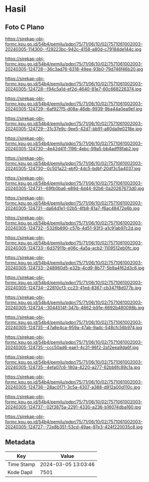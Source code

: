# Hasil

## Foto C Plano

https://sirekap-obj-formc.kpu.go.id/54b4/pemilu/pdpr/75/71/06/10/02/7571061002003-20240305-114300--f29223bc-942c-4158-a80d-c79184de144c.jpg

https://sirekap-obj-formc.kpu.go.id/54b4/pemilu/pdpr/75/71/06/10/02/7571061002003-20240305-124728--36c3ad76-6318-49ee-93b0-79d746f46b20.jpg

https://sirekap-obj-formc.kpu.go.id/54b4/pemilu/pdpr/75/71/06/10/02/7571061002003-20240305-124728--f94c5a1d-ef2d-4640-81e7-60c668226374.jpg

https://sirekap-obj-formc.kpu.go.id/54b4/pemilu/pdpr/75/71/06/10/02/7571061002003-20240305-124729--6af927f5-d08a-46db-9939-9ba44a0ea9ef.jpg

https://sirekap-obj-formc.kpu.go.id/54b4/pemilu/pdpr/75/71/06/10/02/7571061002003-20240305-124729--31c37e9c-9ee5-42d7-bb91-a80da9e0218e.jpg

https://sirekap-obj-formc.kpu.go.id/54b4/pemilu/pdpr/75/71/06/10/02/7571061002003-20240305-124730--4e42d41f-1196-4ebc-99a5-bb4adff8fab2.jpg

https://sirekap-obj-formc.kpu.go.id/54b4/pemilu/pdpr/75/71/06/10/02/7571061002003-20240305-124730--0c501a22-ebf0-4dc5-bdbf-20df3c5a4037.jpg

https://sirekap-obj-formc.kpu.go.id/54b4/pemilu/pdpr/75/71/06/10/02/7571061002003-20240305-124731--69fb0ba6-e89d-4d44-92b6-0a20267673d0.jpg

https://sirekap-obj-formc.kpu.go.id/54b4/pemilu/pdpr/75/71/06/10/02/7571061002003-20240305-124731--da64d1e1-02b5-4fb8-81a7-f6ac48472e6b.jpg

https://sirekap-obj-formc.kpu.go.id/54b4/pemilu/pdpr/75/71/06/10/02/7571061002003-20240305-124732--5326b890-c57b-4d51-93f3-a1c91ab97c2d.jpg

https://sirekap-obj-formc.kpu.go.id/54b4/pemilu/pdpr/75/71/06/10/02/7571061002003-20240305-124733--6d37911b-e06c-4a5a-acb2-1109512eb0fc.jpg

https://sirekap-obj-formc.kpu.go.id/54b4/pemilu/pdpr/75/71/06/10/02/7571061002003-20240305-124733--248960d5-e32b-4cd9-8b77-5b9a4f62d3c6.jpg

https://sirekap-obj-formc.kpu.go.id/54b4/pemilu/pdpr/75/71/06/10/02/7571061002003-20240305-124734--22810cf3-cc23-41ed-8367-cb347f8d077b.jpg

https://sirekap-obj-formc.kpu.go.id/54b4/pemilu/pdpr/75/71/06/10/02/7571061002003-20240305-124734--3044514f-347b-4862-b91e-6692b480098b.jpg

https://sirekap-obj-formc.kpu.go.id/54b4/pemilu/pdpr/75/71/06/10/02/7571061002003-20240305-124735--47a8e4ca-959a-47ab-9adc-548cfc56b974.jpg

https://sirekap-obj-formc.kpu.go.id/54b4/pemilu/pdpr/75/71/06/10/02/7571061002003-20240305-124735--ccc50ad6-eae1-4c31-96f2-2a12eea9da6f.jpg

https://sirekap-obj-formc.kpu.go.id/54b4/pemilu/pdpr/75/71/06/10/02/7571061002003-20240305-124735--4efa07c6-180a-4220-a277-62bb6fc89c1a.jpg

https://sirekap-obj-formc.kpu.go.id/54b4/pemilu/pdpr/75/71/06/10/02/7571061002003-20240305-124736--28ac0f71-3c5a-4307-a388-d912a00d110c.jpg

https://sirekap-obj-formc.kpu.go.id/54b4/pemilu/pdpr/75/71/06/10/02/7571061002003-20240305-124737--02f3875a-2291-4330-a236-b16074dba160.jpg

https://sirekap-obj-formc.kpu.go.id/54b4/pemilu/pdpr/75/71/06/10/02/7571061002003-20240305-124727--72e8b351-53cd-49ae-97e3-424f220035c8.jpg


## Metadata

| Key        | Value               |
| ---------- | ------------------- |
| Time Stamp | 2024-03-05 13:03:46 |
| Kode Dapil | 7501                |



